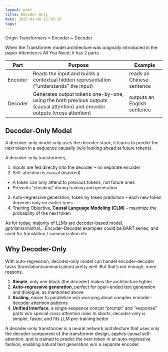```yaml
---
layout: post
title: Decoder Only
date: 2025-01-08 22:39:26
tags:
---
```


Origin Transformers = Encoder + Decoder

When the Transformer model architecture was originally introduced in the paper Attention is All You Need, it has 2 parts

| Part | Purpose | Example |
|------|---------|---------|
| Encoder | Reads the input and builds a contextual hidden representation ("understands" the input) | reads an Chinese sentence |
| Decoder | Generates output tokens one-by-one, using the both previous outputs (causal attention) and encoder outputs (cross attention) | outputs an English sentence |


## Decoder-Only Model
A decoder-only model only uses the decoder stack, it learns to predict the next token in a sequence causally (w/o looking ahead at future tokens).

A decoder-only transformers,

1. Inputs are fed directly into the decoder – no separate encoder
2. Self-attention is causal (masked)
- A token can only attend to previous tokens, not future ones
- Prevents “cheating” during training and generation
3. Auto-regressive generation, token by token prediction – each new token depends only on earlier ones
4. Training Objective, **Causal Language Modeling (CLM)** – maximize the probability of the next token

As for today, majority of LLMs are decoder-based model, gpt/llama/mistral… Encoder-Decoder examples could be BART series, and used for translation / summarization etc

## Why Decoder-Only
With auto-regression, decoder-only model can handel encoder-decoder tasks (translation/summarization) pretty well. But that’s not enough, more reasons,

1. **Simple**, only one block (the decoder) makes the architecture lighter
2. **Auto-regressive generation**, perfect for open-ended text generation and dialogue, as mentioned above
3. **Scaling**, easier to parallelize w/o worrying about complex encoder-decoder attention patterns
4. **Unified Interface**, a single sequence concat “prompt” and “response” parts w/o special cross attention rules
In shorts, decoder-only is simpler, faster, and fits LLM pre-training better

A decoder-only transformer is a neural network architecture that uses only the decoder component of the transformer design, applies causal self-attention, and is trained to predict the next token in an auto-regressive fashion, enabling natural text generation w/o a separate encoder.